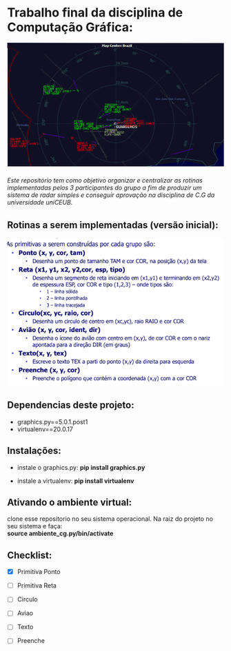 # Trabalho final da disciplina de Computação Gráfica:

!['exemplo do projeto em fase final'](imgs/img_cg.png)

###### Este repositório tem como objetivo organizar e centralizar as rotinas implementadas pelos 3 participantes do grupo a fim de produzir um sistema de radar simples e conseguir aprovação na disciplina de C.G da universidade uniCEUB.


## Rotinas a serem implementadas (versão inicial):

!['primeiras rotinas'](imgs/primitivas_1.png)

## Dependencias deste projeto:

- graphics.py==5.0.1.post1
- virtualenv==20.0.17

## Instalações:

- instale o graphics.py:
**pip install graphics.py**

- instale a virtualenv:
**pip install virtualenv**

## Ativando o ambiente virtual:
clone esse repositorio no seu sistema operacional. Na raiz do projeto no seu sistema e faça:
<br>
**source ambiente_cg.py/bin/activate**


## Checklist:

- [X] Primitiva Ponto

- [ ] Primitiva Reta

- [ ] Circulo

- [ ] Aviao

- [ ] Texto

- [ ] Preenche
